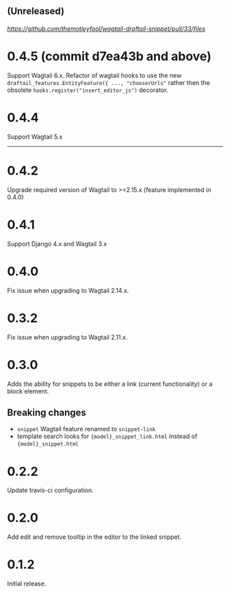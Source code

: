 
## (Unreleased)
###### https://github.com/themotleyfool/wagtail-draftail-snippet/pull/33/files
# 0.4.5 (commit d7ea43b and above)
Support Wagtail 6.x.
Refactor of wagtail hooks to use the new 
`draftail_features.EntityFeature({ ..., "chooserUrls"` 
rather then the obsolete
`hooks.register("insert_editor_js")` decorator.

# 0.4.4
Support Wagtail 5.x

--------------------
# 0.4.2

Upgrade required version of Wagtail to >=2.15.x (feature implemented in 0.4.0)

# 0.4.1

Support Django 4.x and Wagtail 3.x

# 0.4.0

Fix issue when upgrading to Wagtail 2.14.x.

# 0.3.2

Fix issue when upgrading to Wagtail 2.11.x.

# 0.3.0

Adds the ability for snippets to be either a link (current functionality) or a block element.

## Breaking changes

- `snippet` Wagtail feature renamed to `snippet-link`
- template search looks for `{model}_snippet_link.html` instead of `{model}_snippet.html`

# 0.2.2

Update travis-ci configuration.

# 0.2.0

Add edit and remove tooltip in the editor to the linked snippet.

# 0.1.2

Initial release.
